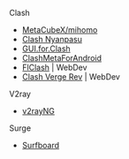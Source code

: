 
Clash
- [MetaCubeX/mihomo](https://github.com/MetaCubeX/mihomo)
- [Clash Nyanpasu](https://nyanpasu.elaina.moe/)
- [GUI.for.Clash](https://github.com/GUI-for-Cores/GUI.for.Clash)
- [ClashMetaForAndroid](https://github.com/MetaCubeX/ClashMetaForAndroid)
- [FlClash](https://github.com/chen08209/FlClash) | WebDev
- [Clash Verge Rev](https://github.com/clash-verge-rev/clash-verge-rev) | WebDev

V2ray
- [v2rayNG](https://github.com/2dust/v2rayNG)

Surge
- [Surfboard](https://getsurfboard.com/)